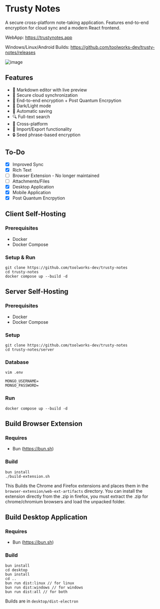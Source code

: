 # Trusty Notes

A secure cross-platform note-taking application. Features end-to-end encryption for cloud sync and a modern React frontend.

WebApp: https://trustynotes.app

Windows/Linux/Android Builds: https://github.com/toolworks-dev/trusty-notes/releases

![image](https://github.com/user-attachments/assets/0507c221-d1a8-438a-b44c-954c1293eedf)


## Features

- 📝 Markdown editor with live preview
- 🔄 Secure cloud synchronization 
- 🔐 End-to-end encryption + Post Quantum Encrpytion
- 🌙 Dark/Light mode
- 💾 Automatic saving
- 🔍 Full-text search
- 📱 Cross-platform
- 💾 Import/Export functionality
- 🔒 Seed phrase-based encryption

## To-Do
- [x] Improved Sync
- [x] Rich Text
- [ ] Browser Extension - No longer maintained
- [ ] Attachments/Files
- [x] Desktop Application
- [x] Mobile Application
- [x] Post Quantum Encrpytion

## Client Self-Hosting

### Prerequisites
- Docker
- Docker Compose

### Setup & Run
```
git clone https://github.com/toolworks-dev/trusty-notes
cd trusty-notes
docker compose up --build -d
```

## Server Self-Hosting

### Prerequisites
- Docker
- Docker Compose

### Setup
```
git clone https://github.com/toolworks-dev/trusty-notes
cd trusty-notes/server
```

### Database
```
vim .env

MONGO_USERNAME=
MONGO_PASSWORD=
```

### Run
```
docker compose up --build -d
```

## Build Browser Extension

### Requires
- Bun (https://bun.sh)

### Build

```
bun install
./build-extension.sh
```

This Builds the Chrome and Firefox extensions and places them in the `browser-extension/web-ext-artifacts` directory. You can install the extension directly from the .zip in firefox, you must extract the .zip for chrome/chromium browsers and load the unpacked folder.

## Build Desktop Application

### Requires
- Bun (https://bun.sh)

### Build

```
bun install
cd desktop
bun install
cd ..
bun run dist:linux // for linux
bun run dist:windows // for windows
bun run dist:all // for both
```

Builds are in ```desktop/dist-electron```

